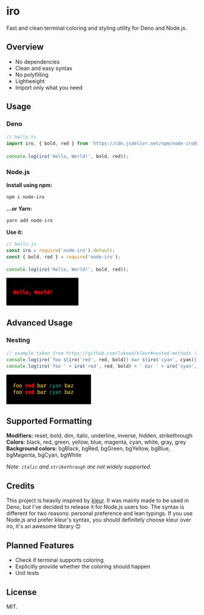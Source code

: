 # iro

Fast and clean terminal coloring and styling utility for Deno and Node.js.

## Overview

- No dependencies
- Clean and easy syntax
- No polyfilling
- Lightweight
- Import only what you need

## Usage

### Deno

```ts
// hello.ts
import iro, { bold, red } from 'https://cdn.jsdelivr.net/npm/node-iro@1.0.1/src/iro.ts';

console.log(iro('Hello, World!', bold, red));
```

### Node.js

**Install using npm:**

```sh
npm i node-iro
```

**...or Yarn:**

```sh
yarn add node-iro
```

**Use it:**

```js
// hello.js
const iro = require('node-iro').default;
const { bold, red } = require('node-iro');

console.log(iro('Hello, World!', bold, red));
```

![Example](.github/assets/01.png)

## Advanced Usage

### Nesting

```js
// example taken from https://github.com/lukeed/kleur#nested-methods :)
console.log(iro(`foo ${iro('red', red, bold)} bar ${iro('cyan', cyan)} baz`, yellow));
console.log(iro('foo ' + iro('red', red, bold) + ' bar ' + iro('cyan', cyan) + ' baz', yellow));
```

![Example](.github/assets/02.png)

## Supported Formatting

**Modifiers:** reset, bold, dim, italic, underline, inverse, hidden, strikethrough<br>
**Colors:** black, red, green, yellow, blue, magenta, cyan, white, gray, grey<br>
**Background colors:** bgBlack, bgRed, bgGreen, bgYellow, bgBlue, bgMagenta, bgCyan, bgWhite

*Note: `italic` and `strikethrough` are not widely supported.*

## Credits

This project is heavily inspired by [kleur](https://github.com/lukeed/kleur). It was mainly made to be used in Deno, but I've decided to release it for Node.js users too. The syntax is different for two reasons: personal preference and lean typings. If you use Node.js and prefer kleur's syntax, you should definitely choose kleur over iro, it's an awesome library 😊

## Planned Features

- Check if terminal supports coloring
- Explicitly provide whether the coloring should happen
- Unit tests

## License

MIT.
